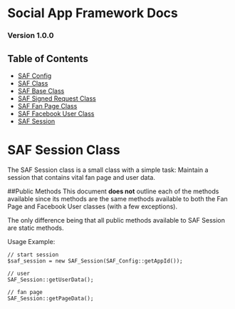 # Social App Framework Docs
### Version 1.0.0

## Table of Contents

* [SAF Config](saf_config.md)
* [SAF Class](saf.md)
* [SAF Base Class](saf_base.md)
* [SAF Signed Request Class](saf_signed_request.md)
* [SAF Fan Page Class](saf_fan_page.md)
* [SAF Facebook User Class](saf_facebook_user.md)
* [SAF Session](saf_session.md)

# SAF Session Class
The SAF Session class is a small class with a simple task: Maintain a session
that contains vital fan page and user data.

##Public Methods
This document **does not** outline each of the methods available since its methods
are the same methods available to both the Fan Page and Facebook User classes
(with a few exceptions).

The only difference being that all public methods available to SAF Session are
static methods.

Usage Example:

    // start session
    $saf_session = new SAF_Session(SAF_Config::getAppId());

    // user
    SAF_Session::getUserData();

    // fan page
    SAF_Session::getPageData();
